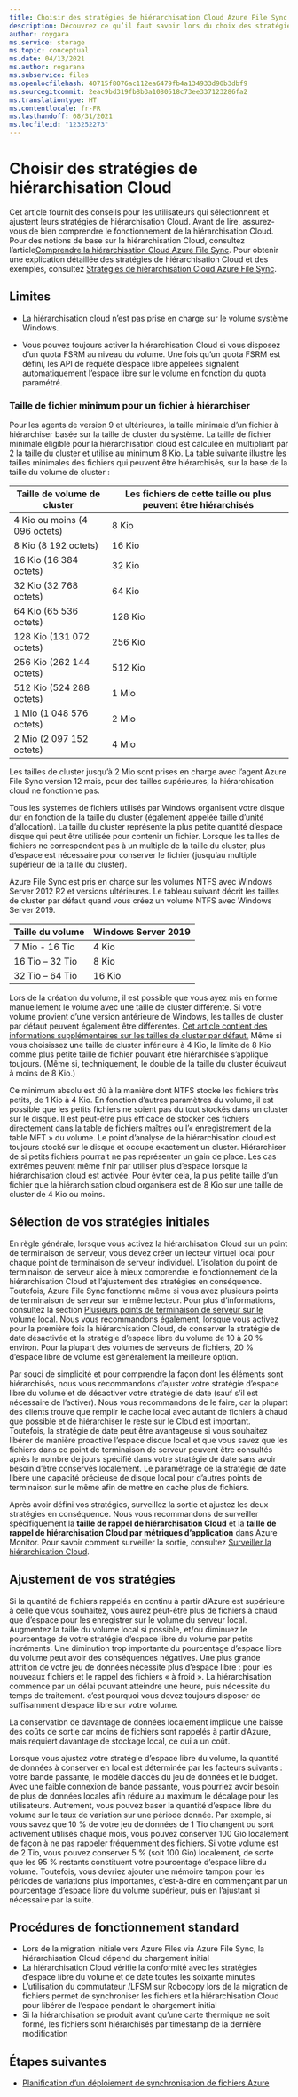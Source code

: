 ```yaml
---
title: Choisir des stratégies de hiérarchisation Cloud Azure File Sync | Microsoft Docs
description: Découvrez ce qu’il faut savoir lors du choix des stratégies de hiérarchisation Cloud Azure File Sync.
author: roygara
ms.service: storage
ms.topic: conceptual
ms.date: 04/13/2021
ms.author: rogarana
ms.subservice: files
ms.openlocfilehash: 40715f8076ac112ea6479fb4a134933d90b3dbf9
ms.sourcegitcommit: 2eac9bd319fb8b3a1080518c73ee337123286fa2
ms.translationtype: HT
ms.contentlocale: fr-FR
ms.lasthandoff: 08/31/2021
ms.locfileid: "123252273"
---
```

# <a name="choose-cloud-tiering-policies"></a>Choisir des stratégies de hiérarchisation Cloud

Cet article fournit des conseils pour les utilisateurs qui sélectionnent et ajustent leurs stratégies de hiérarchisation Cloud. Avant de lire, assurez-vous de bien comprendre le fonctionnement de la hiérarchisation Cloud. Pour des notions de base sur la hiérarchisation Cloud, consultez l’article[Comprendre la hiérarchisation Cloud Azure File Sync](file-sync-cloud-tiering-overview.md). Pour obtenir une explication détaillée des stratégies de hiérarchisation Cloud et des exemples, consultez [Stratégies de hiérarchisation Cloud Azure File Sync](file-sync-cloud-tiering-policy.md).

## <a name="limitations"></a>Limites
- La hiérarchisation cloud n’est pas prise en charge sur le volume système Windows.

- Vous pouvez toujours activer la hiérarchisation Cloud si vous disposez d’un quota FSRM au niveau du volume. Une fois qu’un quota FSRM est défini, les API de requête d’espace libre appelées signalent automatiquement l’espace libre sur le volume en fonction du quota paramétré. 

### <a name="minimum-file-size-for-a-file-to-tier"></a>Taille de fichier minimum pour un fichier à hiérarchiser

Pour les agents de version 9 et ultérieures, la taille minimale d’un fichier à hiérarchiser basée sur la taille de cluster du système. La taille de fichier minimale éligible pour la hiérarchisation cloud est calculée en multipliant par 2 la taille du cluster et utilise au minimum 8 Kio. La table suivante illustre les tailles minimales des fichiers qui peuvent être hiérarchisés, sur la base de la taille du volume de cluster :

|Taille de volume de cluster  |Les fichiers de cette taille ou plus peuvent être hiérarchisés  |
|----------------------------|---------|
|4 Kio ou moins (4 096 octets)      | 8 Kio    |
|8 Kio (8 192 octets)                 | 16 Kio   |
|16 Kio (16 384 octets)               | 32 Kio   |
|32 Kio (32 768 octets)               | 64 Kio   |
|64 Kio (65 536 octets)    | 128 Kio  |
|128 Kio (131 072 octets) | 256 Kio |
|256 Kio (262 144 octets) | 512 Kio |
|512 Kio (524 288 octets) | 1 Mio |
|1 Mio (1 048 576 octets) | 2 Mio |
|2 Mio (2 097 152 octets) | 4 Mio |

Les tailles de cluster jusqu’à 2 Mio sont prises en charge avec l’agent Azure File Sync version 12 mais, pour des tailles supérieures, la hiérarchisation cloud ne fonctionne pas.

Tous les systèmes de fichiers utilisés par Windows organisent votre disque dur en fonction de la taille du cluster (également appelée taille d’unité d’allocation). La taille du cluster représente la plus petite quantité d’espace disque qui peut être utilisée pour contenir un fichier. Lorsque les tailles de fichiers ne correspondent pas à un multiple de la taille du cluster, plus d’espace est nécessaire pour conserver le fichier (jusqu’au multiple supérieur de la taille du cluster).

Azure File Sync est pris en charge sur les volumes NTFS avec Windows Server 2012 R2 et versions ultérieures. Le tableau suivant décrit les tailles de cluster par défaut quand vous créez un volume NTFS avec Windows Server 2019.

|Taille du volume    |Windows Server 2019             |
|---------------|--------------------------------|
|7 Mio - 16 Tio   | 4 Kio                |
|16 Tio – 32 Tio   | 8 Kio                |
|32 Tio – 64 Tio   | 16 Kio               |

Lors de la création du volume, il est possible que vous ayez mis en forme manuellement le volume avec une taille de cluster différente. Si votre volume provient d’une version antérieure de Windows, les tailles de cluster par défaut peuvent également être différentes. [Cet article contient des informations supplémentaires sur les tailles de cluster par défaut.](https://support.microsoft.com/help/140365/default-cluster-size-for-ntfs-fat-and-exfat) Même si vous choisissez une taille de cluster inférieure à 4 Kio, la limite de 8 Kio comme plus petite taille de fichier pouvant être hiérarchisée s’applique toujours. (Même si, techniquement, le double de la taille du cluster équivaut à moins de 8 Kio.)

Ce minimum absolu est dû à la manière dont NTFS stocke les fichiers très petits, de 1 Kio à 4 Kio. En fonction d’autres paramètres du volume, il est possible que les petits fichiers ne soient pas du tout stockés dans un cluster sur le disque. Il est peut-être plus efficace de stocker ces fichiers directement dans la table de fichiers maîtres ou l’« enregistrement de la table MFT » du volume. Le point d’analyse de la hiérarchisation cloud est toujours stocké sur le disque et occupe exactement un cluster. Hiérarchiser de si petits fichiers pourrait ne pas représenter un gain de place. Les cas extrêmes peuvent même finir par utiliser plus d’espace lorsque la hiérarchisation cloud est activée. Pour éviter cela, la plus petite taille d’un fichier que la hiérarchisation cloud organisera est de 8 Kio sur une taille de cluster de 4 Kio ou moins. 

## <a name="selecting-your-initial-policies"></a>Sélection de vos stratégies initiales

En règle générale, lorsque vous activez la hiérarchisation Cloud sur un point de terminaison de serveur, vous devez créer un lecteur virtuel local pour chaque point de terminaison de serveur individuel. L’isolation du point de terminaison de serveur aide à mieux comprendre le fonctionnement de la hiérarchisation Cloud et l’ajustement des stratégies en conséquence. Toutefois, Azure File Sync fonctionne même si vous avez plusieurs points de terminaison de serveur sur le même lecteur. Pour plus d’informations, consultez la section [Plusieurs points de terminaison de serveur sur le volume local](file-sync-cloud-tiering-policy.md#multiple-server-endpoints-on-a-local-volume). Nous vous recommandons également, lorsque vous activez pour la première fois la hiérarchisation Cloud, de conserver la stratégie de date désactivée et la stratégie d’espace libre du volume de 10 à 20 % environ. Pour la plupart des volumes de serveurs de fichiers, 20 % d’espace libre de volume est généralement la meilleure option.

Par souci de simplicité et pour comprendre la façon dont les éléments sont hiérarchisés, nous vous recommandons d’ajuster votre stratégie d’espace libre du volume et de désactiver votre stratégie de date (sauf s’il est nécessaire de l’activer). Nous vous recommandons de le faire, car la plupart des clients trouve que remplir le cache local avec autant de fichiers à chaud que possible et de hiérarchiser le reste sur le Cloud est important. Toutefois, la stratégie de date peut être avantageuse si vous souhaitez libérer de manière proactive l’espace disque local et que vous savez que les fichiers dans ce point de terminaison de serveur peuvent être consultés après le nombre de jours spécifié dans votre stratégie de date sans avoir besoin d’être conservés localement. Le paramétrage de la stratégie de date libère une capacité précieuse de disque local pour d’autres points de terminaison sur le même afin de mettre en cache plus de fichiers.

Après avoir défini vos stratégies, surveillez la sortie et ajustez les deux stratégies en conséquence. Nous vous recommandons de surveiller spécifiquement la **taille de rappel de hiérarchisation Cloud** et la **taille de rappel de hiérarchisation Cloud par métriques d’application** dans Azure Monitor. Pour savoir comment surveiller la sortie, consultez [Surveiller la hiérarchisation Cloud](file-sync-monitor-cloud-tiering.md).

## <a name="adjusting-your-policies"></a>Ajustement de vos stratégies

Si la quantité de fichiers rappelés en continu à partir d’Azure est supérieure à celle que vous souhaitez, vous aurez peut-être plus de fichiers à chaud que d’espace pour les enregistrer sur le volume du serveur local. Augmentez la taille du volume local si possible, et/ou diminuez le pourcentage de votre stratégie d’espace libre du volume par petits incréments. Une diminution trop importante du pourcentage d’espace libre du volume peut avoir des conséquences négatives. Une plus grande attrition de votre jeu de données nécessite plus d’espace libre : pour les nouveaux fichiers et le rappel des fichiers « à froid ». La hiérarchisation commence par un délai pouvant atteindre une heure, puis nécessite du temps de traitement. c’est pourquoi vous devez toujours disposer de suffisamment d’espace libre sur votre volume.

La conservation de davantage de données localement implique une baisse des coûts de sortie car moins de fichiers sont rappelés à partir d’Azure, mais requiert davantage de stockage local, ce qui a un coût. 

Lorsque vous ajustez votre stratégie d’espace libre du volume, la quantité de données à conserver en local est déterminée par les facteurs suivants : votre bande passante, le modèle d’accès du jeu de données et le budget. Avec une faible connexion de bande passante, vous pourriez avoir besoin de plus de données locales afin réduire au maximum le décalage pour les utilisateurs. Autrement, vous pouvez baser la quantité d’espace libre du volume sur le taux de variation sur une période donnée. Par exemple, si vous savez que 10 % de votre jeu de données de 1 Tio changent ou sont activement utilisés chaque mois, vous pouvez conserver 100 Gio localement de façon à ne pas rappeler fréquemment des fichiers. Si votre volume est de 2 Tio, vous pouvez conserver 5 % (soit 100 Gio) localement, de sorte que les 95 % restants constituent votre pourcentage d’espace libre du volume. Toutefois, vous devriez ajouter une mémoire tampon pour les périodes de variations plus importantes, c’est-à-dire en commençant par un pourcentage d’espace libre du volume supérieur, puis en l’ajustant si nécessaire par la suite.

## <a name="standard-operating-procedures"></a>Procédures de fonctionnement standard

- Lors de la migration initiale vers Azure Files via Azure File Sync, la hiérarchisation Cloud dépend du chargement initial
- La hiérarchisation Cloud vérifie la conformité avec les stratégies d’espace libre du volume et de date toutes les soixante minutes
- L’utilisation du commutateur /LFSM sur Robocopy lors de la migration de fichiers permet de synchroniser les fichiers et la hiérarchisation Cloud pour libérer de l’espace pendant le chargement initial 
- Si la hiérarchisation se produit avant qu’une carte thermique ne soit formé, les fichiers sont hiérarchisés par timestamp de la dernière modification

## <a name="next-steps"></a>Étapes suivantes

* [Planification d’un déploiement de synchronisation de fichiers Azure](file-sync-planning.md)
